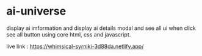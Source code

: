 # ai-universe

display ai imformation and display ai details modal and see all ui when click see all button using core html, css and javascript.


live link : https://whimsical-syrniki-3d88da.netlify.app/

